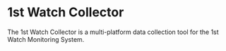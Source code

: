 # 1st Watch Collector

The 1st Watch Collector is a multi-platform data collection tool for the 1st Watch Monitoring System.